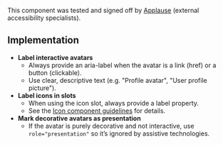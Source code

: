 <vwc-note connotation="success" headline="No issues found">
  <vwc-icon name="check-solid" connotation="success" label="Passed Accessibility Testing" slot="icon" size="0"></vwc-icon>
  <p>This component was tested and signed off by <a href="https://www.applause.com/">Applause</a> (external accessibility specialists).</p>
</vwc-note>

## Implementation

- **Label interactive avatars**
  - Always provide an aria-label when the avatar is a link (href) or a button (clickable).
  - Use clear, descriptive text (e.g. "Profile avatar", "User profile picture").
- **Label icons in slots**
  - When using the icon slot, always provide a label property.
  - See the [Icon component guidelines](/components/icon/accessibility/#informative-vs-decorative-icons) for details.
- **Mark decorative avatars as presentation**
  - If the avatar is purely decorative and not interactive, use `role="presentation"` so it’s ignored by assistive technologies.
